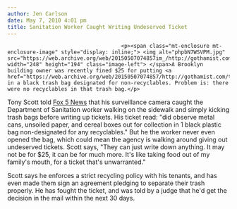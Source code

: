 ```yaml
---
author: Jen Carlson
date: May 7, 2010 4:01 pm
title: Sanitation Worker Caught Writing Undeserved Ticket
---
```


	
										<p><span class="mt-enclosure mt-enclosure-image" style="display: inline;"> <img alt="phpbN7WSVPM.jpg" src="https://web.archive.org/web/20150507074857im_/http://gothamist.com/attachments/arts_jen/phpbN7WSVPM.jpg" width="248" height="194" class="image-left"> </span>A Brooklyn building owner was recently fined $25 for putting <a href="https://web.archive.org/web/20150507074857/http://gothamist.com/tags/recycling">recyclables</a> in a black trash bag designated for non-recyclables. Problem is: there were no recyclables in that trash bag.</p>

<p>Tony Scott told <a href="https://web.archive.org/web/20150507074857/http://www.myfoxny.com/dpp/news/investigative/sanitation-summons-20100506">Fox 5 News</a> that his surveillance camera caught the Department of Sanitation worker walking on the sidewalk and simply kicking trash bags before writing up tickets. His ticket read: &quot;did observe metal cans, unsoiled paper, and cereal boxes out for collection in 1 black plastic bag non-designated for any recyclables.&quot; But he the worker never even opened the bag, which could mean the agency is walking around giving out undeserved tickets. Scott says, &quot;They can just write down anything. It may not be for $25, it can be for much more. It&apos;s like taking food out of my family&apos;s mouth, for a ticket that&apos;s unwarranted.&quot;</p>

<p>Scott says he enforces a strict recycling policy with his tenants, and has even made them sign an agreement pledging to separate their trash properly. He has fought the ticket, and was told by a judge that he&apos;d get the decision in the mail within the next 30 days.  </p>					
										
									
				